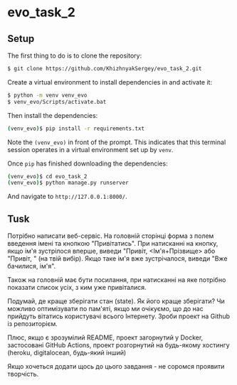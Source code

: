 ﻿# evo_task_2

## Setup

The first thing to do is to clone the repository:

```sh
$ git clone https://github.com/KhizhnyakSergey/evo_task_2.git
```

Create a virtual environment to install dependencies in and activate it:

```sh
$ python -m venv venv_evo
$ venv_evo/Scripts/activate.bat
```

Then install the dependencies:

```sh
(venv_evo)$ pip install -r requirements.txt
```
Note the `(venv_evo)` in front of the prompt. This indicates that this terminal
session operates in a virtual environment set up by `venv`.

Once `pip` has finished downloading the dependencies:
```sh
(venv_evo)$ cd evo_task_2
(venv_evo)$ python manage.py runserver
```
And navigate to `http://127.0.0.1:8000/`.

## Tusk

Потрібно написати веб-сервіс. На головній сторінці форма з полем введення імені та кнопкою "Привітатись". При натисканні на кнопку, якщо ім'я зустрілося вперше, виведи "Привіт, <Ім'я+Прізвище> або "Привіт, <email>" (на твій вибір). Якщо таке ім'я вже зустрічалося, виведи "Вже бачилися, ім'я".

Також на головній має бути посилання, при натисканні на яке потрібно показати список усіх, з ким уже привіталися.

Подумай, де краще зберігати стан (state). Як його краще зберігати? Чи можливо оптимізувати по пам'яті, якщо ми очікуємо, що до нас прийдуть вітатись користувачі всього Інтернету. Зроби проект на Github із репозиторієм.

Плюс, якщо є зрозумілий README, проект загорнутий у Docker, застосовані GitHub Actions, проект розгорнутий на будь-якому хостингу (heroku, digitalocean, будь-який інший)

Якщо хочеться додати щось до цього завдання - не соромся проявити творчість.
